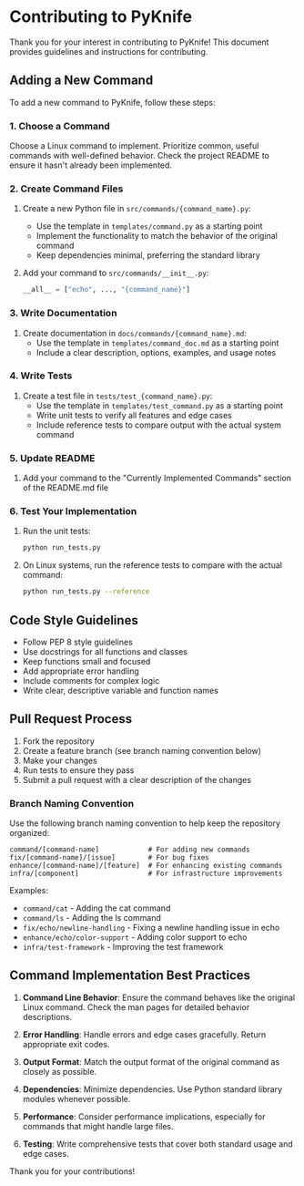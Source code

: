 # Contributing to PyKnife

Thank you for your interest in contributing to PyKnife! This document provides guidelines and instructions for contributing.

## Adding a New Command

To add a new command to PyKnife, follow these steps:

### 1. Choose a Command

Choose a Linux command to implement. Prioritize common, useful commands with well-defined behavior. Check the project README to ensure it hasn't already been implemented.

### 2. Create Command Files

1. Create a new Python file in `src/commands/{command_name}.py`:
   - Use the template in `templates/command.py` as a starting point
   - Implement the functionality to match the behavior of the original command
   - Keep dependencies minimal, preferring the standard library

2. Add your command to `src/commands/__init__.py`:
   ```python
   __all__ = ["echo", ..., "{command_name}"]
   ```

### 3. Write Documentation

1. Create documentation in `docs/commands/{command_name}.md`:
   - Use the template in `templates/command_doc.md` as a starting point
   - Include a clear description, options, examples, and usage notes

### 4. Write Tests

1. Create a test file in `tests/test_{command_name}.py`:
   - Use the template in `templates/test_command.py` as a starting point
   - Write unit tests to verify all features and edge cases
   - Include reference tests to compare output with the actual system command

### 5. Update README

1. Add your command to the "Currently Implemented Commands" section of the README.md file

### 6. Test Your Implementation

1. Run the unit tests:
   ```bash
   python run_tests.py
   ```

2. On Linux systems, run the reference tests to compare with the actual command:
   ```bash
   python run_tests.py --reference
   ```

## Code Style Guidelines

- Follow PEP 8 style guidelines
- Use docstrings for all functions and classes
- Keep functions small and focused
- Add appropriate error handling
- Include comments for complex logic
- Write clear, descriptive variable and function names

## Pull Request Process

1. Fork the repository
2. Create a feature branch (see branch naming convention below)
3. Make your changes
4. Run tests to ensure they pass
5. Submit a pull request with a clear description of the changes

### Branch Naming Convention

Use the following branch naming convention to help keep the repository organized:

```
command/[command-name]            # For adding new commands
fix/[command-name]/[issue]        # For bug fixes
enhance/[command-name]/[feature]  # For enhancing existing commands
infra/[component]                 # For infrastructure improvements
```

Examples:
- `command/cat` - Adding the cat command
- `command/ls` - Adding the ls command
- `fix/echo/newline-handling` - Fixing a newline handling issue in echo
- `enhance/echo/color-support` - Adding color support to echo
- `infra/test-framework` - Improving the test framework

## Command Implementation Best Practices

1. **Command Line Behavior**: Ensure the command behaves like the original Linux command. Check the man pages for detailed behavior descriptions.

2. **Error Handling**: Handle errors and edge cases gracefully. Return appropriate exit codes.

3. **Output Format**: Match the output format of the original command as closely as possible.

4. **Dependencies**: Minimize dependencies. Use Python standard library modules whenever possible.

5. **Performance**: Consider performance implications, especially for commands that might handle large files.

6. **Testing**: Write comprehensive tests that cover both standard usage and edge cases.

Thank you for your contributions! 